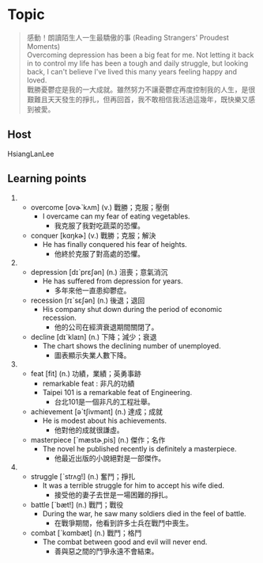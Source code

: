 # Topic

> 感動！朗讀陌生人一生最驕傲的事 (Reading Strangers' Proudest Moments)<br>
> Overcoming depression has been a big feat for me. Not letting it back in to control my life has been a tough and daily struggle, but looking back, I can't believe I've lived this many years feeling happy and loved.<br>
> 戰勝憂鬱症是我的一大成就。雖然努力不讓憂鬱症再度控制我的人生，是很艱難且天天發生的掙扎，但再回首，我不敢相信我活過這幾年，既快樂又感到被愛。<br>


## Host
HsiangLanLee

## Learning points
1.
    * overcome  [ovɚˋkʌm]  (v.)  戰勝；克服；壓倒
        - I overcame can my fear of eating vegetables.
            + 我克服了我對吃蔬菜的恐懼。
    * conquer  [kɑŋkɚ]  (v.)  戰勝；克服；解決
        - He has finally conquered his fear of heights.
            + 他終於克服了對高處的恐懼。

2.
    * depression  [dɪˋprɛʃən]  (n.)  沮喪；意氣消沉
        - He has suffered from depression for years.
            + 多年來他一直患抑鬱症。
    * recession  [rɪˋsɛʃən]  (n.)  後退；退回
        - His company shut down during the period of economic recession.
            + 他的公司在經濟衰退期間關閉了。
    * decline  [dɪˋklaɪn]  (n.)  下降；減少；衰退
        - The chart shows the declining number of unemployed.
            + 圖表顯示失業人數下降。

3.
    * feat  [fit]  (n.)  功績，業績；英勇事跡
        - remarkable feat : 非凡的功績
        - Taipei 101 is a remarkable feat of Engineering.
            + 台北101是一個非凡的工程壯舉。
    * achievement  [əˋtʃivmənt]  (n.)  達成；成就
        - He is modest about his achievements.
            + 他對他的成就很謙虛。
    * masterpiece  [ˋmæstɚ͵pis]  (n.)  傑作；名作
        - The novel he published recently is definitely a masterpiece.
            + 他最近出版的小說絕對是一部傑作。

4.
    * struggle  [ˋstrʌg!]  (n.)  奮鬥；掙扎
        - It was a terrible struggle for him to accept his wife died.
            + 接受他的妻子去世是一場困難的掙扎。
    * battle  [ˋbæt!]  (n.)  戰鬥；戰役
        - During the war, he saw many soldiers died in the feel of battle.
            + 在戰爭期間，他看到許多士兵在戰鬥中喪生。
    * combat  [ˋkɑmbæt]  (n.)  戰鬥；格鬥
        - The combat between good and evil will never end.
            + 善與惡之間的鬥爭永遠不會結束。











